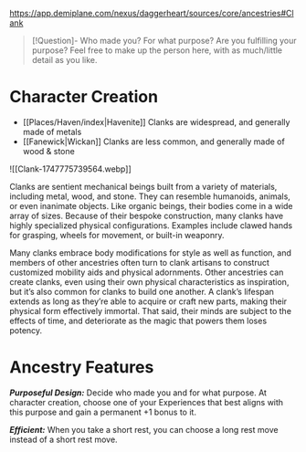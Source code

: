 https://app.demiplane.com/nexus/daggerheart/sources/core/ancestries#Clank

> [!Question]- Who made you? For what purpose? Are you fulfilling your purpose?
> Feel free to make up the person here, with as much/little detail as you like.
# Character Creation
- [[Places/Haven/index|Havenite]] Clanks are widespread, and generally made of metals
- [[Fanewick|Wickan]] Clanks are less common, and generally made of wood & stone

![[Clank-1747775739564.webp]]

Clanks are sentient mechanical beings built from a variety of materials, including metal, wood, and stone. They can resemble humanoids, animals, or even inanimate objects. Like organic beings, their bodies come in a wide array of sizes. Because of their bespoke construction, many clanks have highly specialized physical configurations. Examples include clawed hands for grasping, wheels for movement, or built-in weaponry.

Many clanks embrace body modifications for style as well as function, and members of other ancestries often turn to clank artisans to construct customized mobility aids and physical adornments. Other ancestries can create clanks, even using their own physical characteristics as inspiration, but it’s also common for clanks to build one another. A clank’s lifespan extends as long as they’re able to acquire or craft new parts, making their physical form effectively immortal. That said, their minds are subject to the effects of time, and deteriorate as the magic that powers them loses potency.

# Ancestry Features

***Purposeful Design:*** Decide who made you and for what purpose. At character creation, choose one of your Experiences that best aligns with this purpose and gain a permanent +1 bonus to it.

***Efficient:*** When you take a short rest, you can choose a long rest move instead of a short rest move.

